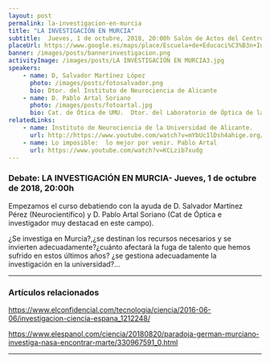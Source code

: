 ```yaml
---
layout: post
permalink: la-investigacion-en-murcia
title: "LA INVESTIGACIÓN EN MURCIA"
subtitle:  Jueves, 1 de octubre, 2018, 20:00h Salón de Actos del Centro de Infantil Nº 1(Paseo Rosales)
placeUrl: https://www.google.es/maps/place/Escuela+de+Educaci%C3%B3n+Infantil+N%C2%BA+1/@38.0511487,-1.2141566,15z/data=!4m5!3m4!1s0xd6380aa063461a5:0xa4a6aa5b957bba25!8m2!3d38.0523753!4d-1.2133646
banner: /images/posts/bannerinvestigacion.png
activityImage: /images/posts/LA INVESTIGACIÓN EN MURCIA3.jpg
speakers: 
    - name: D, Salvador Martínez López
      photo: /images/posts/fotosalvador.png
      bio: Dtor. del Instituto de Neurociencia de Alicante
    - name: D. Pablo Artal Soriano
      photo: /images/posts/fotoartal.jpg
      bio: Cat. de Ótica de UMU.  Dtor. del Laboratorio de Óptica de la UMU
relatedLinks: 
    - name: Instituto de Neurociencia de la Universidad de Alicante.
      url: http://https://www.youtube.com/watch?v=mYbUc1lDsh4ahige.org/red/ahige-murcia
    - name: Lo imposible:  lo mejor por venir. Pablo Artal
      url: https://www.youtube.com/watch?v=KCLzib7xudg
---
```


###  Debate:  LA INVESTIGACIÓN  EN MURCIA- Jueves, 1 de octubre de 2018, 20:00h

Empezamos el curso debatiendo con la ayuda de D. Salvador Martínez Pérez (Neurocientífico) y D. Pablo Artal Soriano (Cat de Óptica e investigador muy destacad en este campo).  

  ¿Se investiga en Murcia?,¿se destinan los recursos necesarios y se invierten adecuadamente?¿cuánto afectará la fuga de talento que hemos sufrido en estos últimos años? ¿se gestiona adecuadamente la investigación en la universidad?...



***

### Artículos relacionados

https://www.elconfidencial.com/tecnologia/ciencia/2016-06-06/investigacion-ciencia-espana_1212248/

https://www.elespanol.com/ciencia/20180820/paradoja-german-murciano-investiga-nasa-encontrar-marte/330967591_0.html
***
